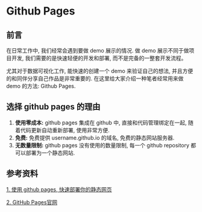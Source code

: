 # Github Pages

## 前言

在日常工作中, 我们经常会遇到要做 demo 展示的情况. 做 demo 展示不同于做项目开发, 我们需要的是快速轻便的开发和部署, 而不是完备的一整套开发流程。

尤其对于数据可视化工作, 能快速的创建一个 demo 来验证自己的想法, 并且方便的和同伴分享自己作品是非常重要的.
在这里给大家介绍一种笔者经常用来做 demo 的方法: Github Pages.

## 选择 github pages 的理由

1. **使用零成本:** github pages 集成在 github 中, 直接和代码管理绑定在一起, 随着代码更新自动重新部署, 使用非常方便.
2. **免费:** 免费提供 username.github.io 的域名, 免费的静态网站服务器.
3. **无数量限制:** github pages 没有使用的数量限制, 每一个 github repository 都可以部署为一个静态网站.

## 参考资料

[1. 使用 github pages, 快速部署你的静态网页](https://blog.csdn.net/baidu_25464429/article/details/80805237)

[2. GitHub Pages官网](https://pages.github.com/)